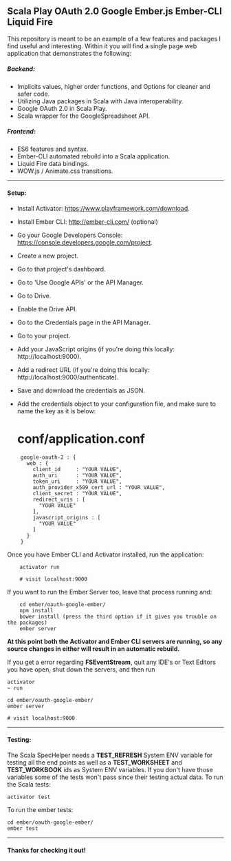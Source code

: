 ## Scala Play OAuth 2.0 Google Ember.js Ember-CLI Liquid Fire

This repository is meant to be an example of a few features and packages I find useful and interesting.
Within it you will find a single page web application that demonstrates the following:

##### Backend:

  - Implicits values, higher order functions, and Options for cleaner and safer code.
  - Utilizing Java packages in Scala with Java interoperability.
  - Google OAuth 2.0 in Scala Play.
  - Scala wrapper for the GoogleSpreadsheet API.

##### Frontend:

  - ES6 features and syntax.
  - Ember-CLI automated rebuild into a Scala application.
  - Liquid Fire data bindings.
  - WOW.js / Animate.css transitions.

- - -

#### Setup:

 * Install Activator: https://www.playframework.com/download.
 * Install Ember CLI: http://ember-cli.com/ (optional)
 * Go your Google Developers Console: https://console.developers.google.com/project.
 * Create a new project.
 * Go to that project's dashboard.
 * Go to 'Use Google APIs' or the API Manager.
 * Go to Drive.
 * Enable the Drive API.
 * Go to the Credentials page in the API Manager.
 * Go to your project.
 * Add your JavaScript origins (if you're doing this locally: http://localhost:9000).
 * Add a redirect URL (if you're doing this locally: http://localhost:9000/authenticate).
 * Save and download the credentials as JSON.
 * Add the credentials object to your configuration file, and make sure to name the key as it is below:

    # conf/application.conf
    
        google-oauth-2 : {
          web : {
            client_id     : "YOUR VALUE",
            auth_uri      : "YOUR VALUE",
            token_uri     : "YOUR VALUE",
            auth_provider_x509_cert_url : "YOUR VALUE",
            client_secret : "YOUR VALUE",
            redirect_uris : [
              "YOUR VALUE"
            ],
            javascript_origins : [
              "YOUR VALUE"
            ]
          }
        }


 Once you have Ember CLI and Activator installed, run the application:

        activator run

        # visit localhost:9000

  If you want to run the Ember Server too, leave that process running and:

        cd ember/oauth-google-ember/
        npm install
        bower install (press the third option if it gives you trouble on the packages)
        ember server

**At this point both the Activator and Ember CLI servers are running, so any source changes in either will result in an automatic rebuild.**

If you get a error regarding **FSEventStream**, quit any IDE's or Text Editors you have open, shut down the servers, and then run

    activator
    ~ run
    
    cd ember/oauth-google-ember/
    ember server
    
    # visit localhost:9000

- - -

#### Testing:

  The Scala SpecHelper needs a **TEST_REFRESH** System ENV variable for testing all the end points as well as a **TEST_WORKSHEET** and **TEST_WORKBOOK** ids as System ENV variables. If you don't have those variables some of the tests won't pass since their testing actual data. To run the Scala tests:

    activator test

  To run the ember tests:

    cd ember/oauth-google-ember/
    ember test

- - -

#### Thanks for checking it out!